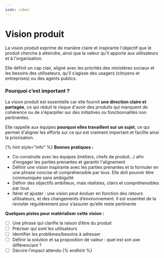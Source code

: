 ```yaml
---
icon: cubes
---
```


# Vision produit

La vision produit exprime de manière claire et inspirante l'objectif que le produit cherche à atteindre, ainsi que la valeur qu'il apporte aux utilisateurs et à l'organisation.

Elle définit un cap clair, aligné avec les priorités des ministères sociaux et les besoins des utilisateurs, qu’il s’agisse des usagers (citoyens et entreprises) ou des agents publics.

### Pourquoi c’est important ?

La vision produit est essentielle car elle fournit **une direction claire et partagée**, ce qui réduit le risque d'avoir des produits qui manquent de cohérence ou de s'éparpiller sur des initiatives ou fonctionnalités non pertinentes.

Elle rappelle aux équipes **pourquoi elles travaillent sur un sujet**, ce qui permet d'aligner les efforts sur ce qui est vraiment important et facilite ainsi la priorisation.

{% hint style="info" %}
**Bonnes pratiques :**

* Co-construite avec les équipes (métiers, chefs de produit...) afin d'engager les parties prenantes et garantir l'alignement
* Définir une vision inspirante avec les parties prenantes et la formuler en une phrase concise et compréhensible par tous. Elle doit pouvoir être communiquée sans ambiguïté
* Définir des objectifs ambitieux, mais réalistes, clairs et compréhensibles par tous
* Itérer et ajuster : une vision peut évoluer en fonction des retours utilisateurs, et des changements d’environnement. Il est essentiel de la revisiter régulièrement pour s’assurer qu’elle reste pertinente

**Quelques pistes pour matérialiser cette vision :**

* [ ] Une phrase qui clarifie la raison d’être du produit
* [ ] Préciser qui sont les utilisateurs
* [ ] Identifier les problèmes/besoins à adresser
* [ ] Définir la solution et sa proposition de valeur : quel est son axe différenciant ?
* [ ] Décrire l’impact attendu
{% endhint %}
